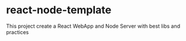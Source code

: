 # react-node-template
This project create a React WebApp and Node Server with best libs and practices
